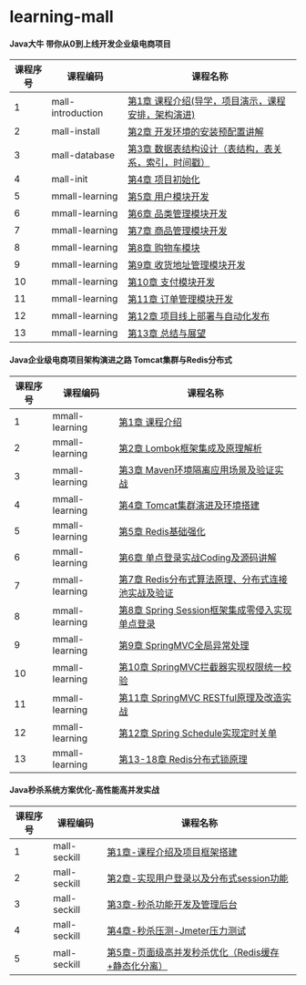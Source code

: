# learning-mall

#### Java大牛 带你从0到上线开发企业级电商项目

课程序号 | 课程编码 | 课程名称
---|---|---
1 | mall-introduction | [第1章 课程介绍(导学，项目演示，课程安排，架构演进)](mall-introduction/README.md)
2 | mall-install | [第2章 开发环境的安装预配置讲解](mall-install/README.md)
3 | mall-database | [第3章 数据表结构设计（表结构，表关系，索引，时间戳）](mall-database/README.md)
4 | mall-init | [第4章 项目初始化](mall-init/README.md)
5 | mmall-learning | [第5章 用户模块开发](mmall-learning/README.md)
6 | mmall-learning | [第6章 品类管理模块开发](mmall-learning/README.md)
7 | mmall-learning | [第7章 商品管理模块开发](mmall-learning/README.md)
8 | mmall-learning | [第8章 购物车模块](mmall-learning/README.md)
9 | mmall-learning | [第9章 收货地址管理模块开发](mmall-learning/README.md)
10 | mmall-learning | [第10章 支付模块开发](mmall-learning/README.md)
11 | mmall-learning | [第11章 订单管理模块开发](mmall-learning/README.md)
12 | mmall-learning | [第12章 项目线上部署与自动化发布](mmall-learning/README.md)
13 | mmall-learning | [第13章 总结与展望](mmall-learning/README.md)

#### Java企业级电商项目架构演进之路 Tomcat集群与Redis分布式

课程序号 | 课程编码 | 课程名称
---|---|---
1 | mmall-learning | [第1章 课程介绍](mmall-learning/README_2-5.md)
2 | mmall-learning | [第2章 Lombok框架集成及原理解析](mmall-learning/README_2-5.md)
3 | mmall-learning | [第3章 Maven环境隔离应用场景及验证实战](mmall-learning/README_2-5.md)
4 | mmall-learning | [第4章 Tomcat集群演进及环境搭建](mmall-learning/README_2-5.md)
5 | mmall-learning | [第5章 Redis基础强化](mmall-learning/README_2-5.md)
6 | mmall-learning | [第6章 单点登录实战Coding及源码讲解](mmall-learning/README_6.md)
7 | mmall-learning | [第7章 Redis分布式算法原理、分布式连接池实战及验证](mmall-learning/README_7.md)
8 | mmall-learning | [第8章 Spring Session框架集成零侵入实现单点登录](mmall-learning/README_8.md)
9 | mmall-learning | [第9章 SpringMVC全局异常处理](mmall-learning/README_9-11.md)
10 | mmall-learning | [第10章 SpringMVC拦截器实现权限统一校验](mmall-learning/README_9-11.md)
11 | mmall-learning | [第11章 SpringMVC RESTful原理及改造实战](mmall-learning/README_9-11.md)
12 | mmall-learning | [第12章 Spring Schedule实现定时关单](mmall-learning/README_12.md)
13 | mmall-learning | [第13-18章 Redis分布式锁原理](mmall-learning/README_12.md)


#### Java秒杀系统方案优化-高性能高并发实战
课程序号 | 课程编码 | 课程名称
---|---|---
1 | mall-seckill | [第1章-课程介绍及项目框架搭建](mall-seckill/README.md)
2 | mall-seckill | [第2章-实现用户登录以及分布式session功能](mall-seckill/README.md)
3 | mall-seckill | [第3章-秒杀功能开发及管理后台](mall-seckill/README.md)
4 | mall-seckill | [第4章-秒杀压测-Jmeter压力测试](mall-seckill/README.md)
5 | mall-seckill | [第5章-页面级高并发秒杀优化（Redis缓存+静态化分离）](mall-seckill/README.md)